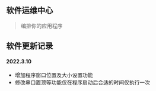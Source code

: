 ## 软件运维中心

> 编排你的应用程序

## 软件更新记录

#### 2022.3.10

-   增加程序窗口位置及大小设置功能
-   修改串口置顶等功能仅在程序启动后合适的时间仅执行一次
